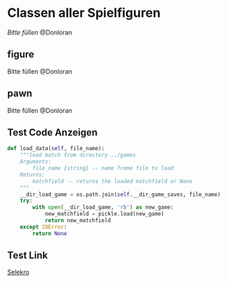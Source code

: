 # Classen aller Spielfiguren

*Bitte füllen* @Donloran

## figure

Bitte füllen @Donloran

## pawn

Bitte füllen @Donloran

## Test Code Anzeigen

```python
def load_data(self, file_name):
    """load match from directory ../games
    Arguments:
        file_name {string} -- name frome file to load
    Returns:
        matchfield -- returns the loaded matchfield or None
    """
    __dir_load_game = os.path.join(self.__dir_game_saves, file_name)
    try:
        with open(__dir_load_game, 'rb') as new_game:
            new_matchfield = pickle.load(new_game)
            return new_matchfield
    except IOError:
        return None
```

## Test Link

[Selekro](https://selekro.de/)
